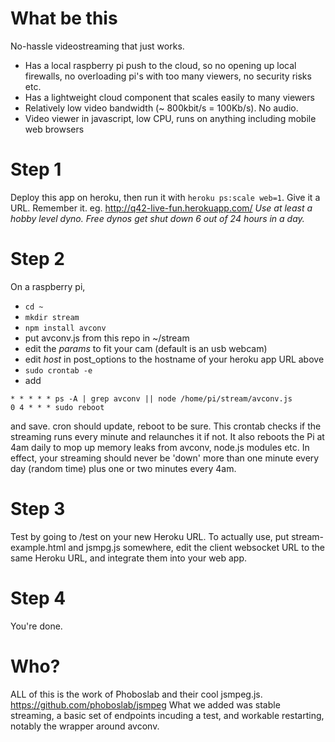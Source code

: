 # What be this

No-hassle videostreaming that just works.

* Has a local raspberry pi push to the cloud, so no opening up local firewalls, no overloading pi's with too many viewers, no security risks etc.
* Has a lightweight cloud component that scales easily to many viewers
* Relatively low video bandwidth (~ 800kbit/s = 100Kb/s). No audio.
* Video viewer in javascript, low CPU, runs on anything including mobile web browsers

# Step 1

Deploy this app on heroku, then run it with `heroku ps:scale web=1`. Give it a URL. Remember it. eg. http://q42-live-fun.herokuapp.com/
*Use at least a hobby level dyno. Free dynos get shut down 6 out of 24 hours in a day.*

# Step 2

On a raspberry pi,

* `cd ~`
* `mkdir stream`
* `npm install avconv`
* put avconv.js from this repo in ~/stream
* edit the *params* to fit your cam (default is an usb webcam)
* edit *host* in post_options to the hostname of your heroku app URL above
* `sudo crontab -e`
* add

```
* * * * * ps -A | grep avconv || node /home/pi/stream/avconv.js
0 4 * * * sudo reboot
```
and save. cron should update, reboot to be sure. This crontab checks if the streaming runs every minute and relaunches it if not. It also reboots the Pi at 4am daily to mop up memory leaks from avconv, node.js modules etc. In effect, your streaming should never be 'down' more than one minute every day (random time) plus one or two minutes every 4am.

# Step 3

Test by going to /test on your new Heroku URL.
To actually use, put stream-example.html and jsmpg.js somewhere, edit the client websocket URL to the same Heroku URL, and integrate them into your web app.

# Step 4

You're done.

# Who?

ALL of this is the work of Phoboslab and their cool jsmpeg.js. https://github.com/phoboslab/jsmpeg
What we added was stable streaming, a basic set of endpoints incuding a test, and workable restarting, notably the wrapper around avconv.
